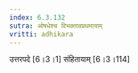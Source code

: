 ```yaml
---
index: 6.3.132
sutra: ओषधेश्च विभक्तावप्रथमायाम्
vritti: adhikara
---
```


 उत्तरपदे [6।3।1]  संहितायाम् [6।3।114] 